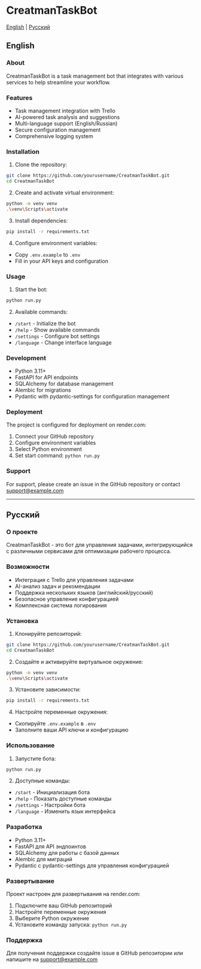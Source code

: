 # CreatmanTaskBot

[English](#english) | [Русский](#russian)

## English

### About
CreatmanTaskBot is a task management bot that integrates with various services to help streamline your workflow.

### Features
- Task management integration with Trello
- AI-powered task analysis and suggestions
- Multi-language support (English/Russian)
- Secure configuration management
- Comprehensive logging system

### Installation
1. Clone the repository:
```bash
git clone https://github.com/yourusername/CreatmanTaskBot.git
cd CreatmanTaskBot
```

2. Create and activate virtual environment:
```bash
python -m venv venv
.\venv\Scripts\activate
```

3. Install dependencies:
```bash
pip install -r requirements.txt
```

4. Configure environment variables:
- Copy `.env.example` to `.env`
- Fill in your API keys and configuration

### Usage
1. Start the bot:
```bash
python run.py
```

2. Available commands:
- `/start` - Initialize the bot
- `/help` - Show available commands
- `/settings` - Configure bot settings
- `/language` - Change interface language

### Development
- Python 3.11+
- FastAPI for API endpoints
- SQLAlchemy for database management
- Alembic for migrations
- Pydantic with pydantic-settings for configuration management

### Deployment
The project is configured for deployment on render.com:
1. Connect your GitHub repository
2. Configure environment variables
3. Select Python environment
4. Set start command: `python run.py`

### Support
For support, please create an issue in the GitHub repository or contact support@example.com

---

## Русский

### О проекте
CreatmanTaskBot - это бот для управления задачами, интегрирующийся с различными сервисами для оптимизации рабочего процесса.

### Возможности
- Интеграция с Trello для управления задачами
- AI-анализ задач и рекомендации
- Поддержка нескольких языков (английский/русский)
- Безопасное управление конфигурацией
- Комплексная система логирования

### Установка
1. Клонируйте репозиторий:
```bash
git clone https://github.com/yourusername/CreatmanTaskBot.git
cd CreatmanTaskBot
```

2. Создайте и активируйте виртуальное окружение:
```bash
python -m venv venv
.\venv\Scripts\activate
```

3. Установите зависимости:
```bash
pip install -r requirements.txt
```

4. Настройте переменные окружения:
- Скопируйте `.env.example` в `.env`
- Заполните ваши API ключи и конфигурацию

### Использование
1. Запустите бота:
```bash
python run.py
```

2. Доступные команды:
- `/start` - Инициализация бота
- `/help` - Показать доступные команды
- `/settings` - Настройки бота
- `/language` - Изменить язык интерфейса

### Разработка
- Python 3.11+
- FastAPI для API эндпоинтов
- SQLAlchemy для работы с базой данных
- Alembic для миграций
- Pydantic с pydantic-settings для управления конфигурацией

### Развертывание
Проект настроен для развертывания на render.com:
1. Подключите ваш GitHub репозиторий
2. Настройте переменные окружения
3. Выберите Python окружение
4. Установите команду запуска: `python run.py`

### Поддержка
Для получения поддержки создайте issue в GitHub репозитории или напишите на support@example.com

